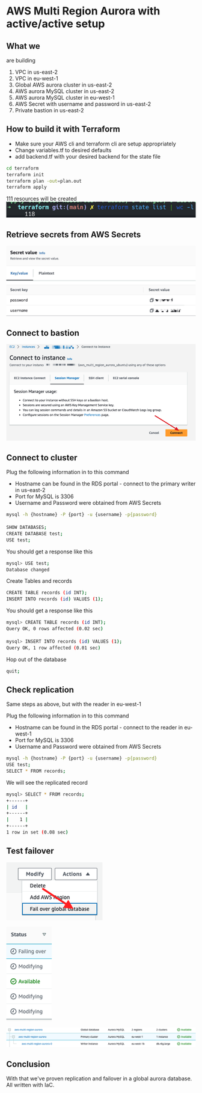 # AWS Multi Region Aurora with active/active setup

## What we

are building
1. VPC in us-east-2
2. VPC in eu-west-1
3. Global AWS aurora cluster in us-east-2
4. AWS aurora MySQL cluster in us-east-2
5. AWS aurora MySQL cluster in eu-west-1
6. AWS Secret with username and password in us-east-2
7. Private bastion in us-east-2

## How to build it with Terraform
* Make sure your AWS cli and terraform cli are setup appropriately
* Change variables.tf to desired defaults
* add backend.tf with your desired backend for the state file
```bash
cd terraform
terraform init
terraform plan -out=plan.out
terraform apply
```
111 resources will be created
![resources.png](images%2Fresources.png)

## Retrieve secrets from AWS Secrets
![secrets.jpg](images%2Fsecrets.jpg)

## Connect to bastion
![bastion.jpg](images%2Fbastion.jpg)

## Connect to cluster
Plug the following information in to this command
* Hostname can be found in the RDS portal - connect to the primary writer in us-east-2
* Port for MySQL is 3306
* Username and Password were obtained from AWS Secrets
```bash
mysql -h {hostname} -P {port} -u {username} -p{password}

SHOW DATABASES;
CREATE DATABASE test;
USE test;
```
You should get a response like this
```bash
mysql> USE test;
Database changed
```
Create Tables and records
```bash
CREATE TABLE records (id INT);
INSERT INTO records (id) VALUES (1);
```
You should get a response like this
```bash
mysql> CREATE TABLE records (id INT);
Query OK, 0 rows affected (0.02 sec)

mysql> INSERT INTO records (id) VALUES (1);
Query OK, 1 row affected (0.01 sec)
```
Hop out of the database
```bash
quit;
```

## Check replication
Same steps as above, but with the reader in eu-west-1 

Plug the following information in to this command
* Hostname can be found in the RDS portal - connect to the reader in eu-west-1
* Port for MySQL is 3306
* Username and Password were obtained from AWS Secrets
```bash
mysql -h {hostname} -P {port} -u {username} -p{password}
USE test;
SELECT * FROM records;
```
We will see the replicated record
```bash
mysql> SELECT * FROM records;
+------+
| id   |
+------+
|    1 |
+------+
1 row in set (0.08 sec)
```

## Test failover
![failover.png](images%2Ffailover.png)

![failover_in_progress.png](images%2Ffailover_in_progress.png)

![failover_success.png](images%2Ffailover_success.png)

## Conclusion
With that we've proven replication and failover in a global aurora database. All written with IaC.